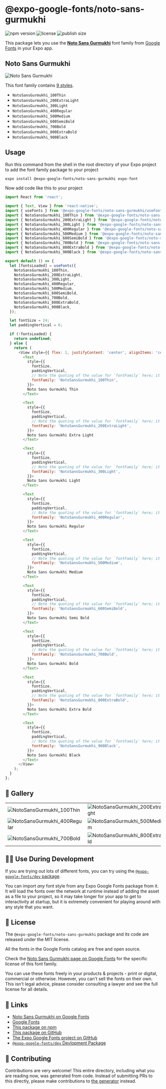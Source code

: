 # @expo-google-fonts/noto-sans-gurmukhi

![npm version](https://flat.badgen.net/npm/v/@expo-google-fonts/noto-sans-gurmukhi)
![license](https://flat.badgen.net/github/license/expo/google-fonts)
![publish size](https://flat.badgen.net/packagephobia/install/@expo-google-fonts/noto-sans-gurmukhi)

This package lets you use the [**Noto Sans Gurmukhi**](https://fonts.google.com/specimen/Noto+Sans+Gurmukhi) font family from [Google Fonts](https://fonts.google.com/) in your Expo app.

## Noto Sans Gurmukhi

![Noto Sans Gurmukhi](./font-family.png)

This font family contains [9 styles](#-gallery).

- `NotoSansGurmukhi_100Thin`
- `NotoSansGurmukhi_200ExtraLight`
- `NotoSansGurmukhi_300Light`
- `NotoSansGurmukhi_400Regular`
- `NotoSansGurmukhi_500Medium`
- `NotoSansGurmukhi_600SemiBold`
- `NotoSansGurmukhi_700Bold`
- `NotoSansGurmukhi_800ExtraBold`
- `NotoSansGurmukhi_900Black`

## Usage

Run this command from the shell in the root directory of your Expo project to add the font family package to your project
```sh
expo install @expo-google-fonts/noto-sans-gurmukhi expo-font
```

Now add code like this to your project
```js
import React from 'react';

import { Text, View } from 'react-native';
import { useFonts } from '@expo-google-fonts/noto-sans-gurmukhi/useFonts';
import { NotoSansGurmukhi_100Thin } from '@expo-google-fonts/noto-sans-gurmukhi/100Thin';
import { NotoSansGurmukhi_200ExtraLight } from '@expo-google-fonts/noto-sans-gurmukhi/200ExtraLight';
import { NotoSansGurmukhi_300Light } from '@expo-google-fonts/noto-sans-gurmukhi/300Light';
import { NotoSansGurmukhi_400Regular } from '@expo-google-fonts/noto-sans-gurmukhi/400Regular';
import { NotoSansGurmukhi_500Medium } from '@expo-google-fonts/noto-sans-gurmukhi/500Medium';
import { NotoSansGurmukhi_600SemiBold } from '@expo-google-fonts/noto-sans-gurmukhi/600SemiBold';
import { NotoSansGurmukhi_700Bold } from '@expo-google-fonts/noto-sans-gurmukhi/700Bold';
import { NotoSansGurmukhi_800ExtraBold } from '@expo-google-fonts/noto-sans-gurmukhi/800ExtraBold';
import { NotoSansGurmukhi_900Black } from '@expo-google-fonts/noto-sans-gurmukhi/900Black';

export default () => {
  let [fontsLoaded] = useFonts({
    NotoSansGurmukhi_100Thin,
    NotoSansGurmukhi_200ExtraLight,
    NotoSansGurmukhi_300Light,
    NotoSansGurmukhi_400Regular,
    NotoSansGurmukhi_500Medium,
    NotoSansGurmukhi_600SemiBold,
    NotoSansGurmukhi_700Bold,
    NotoSansGurmukhi_800ExtraBold,
    NotoSansGurmukhi_900Black,
  });

  let fontSize = 24;
  let paddingVertical = 6;

  if (!fontsLoaded) {
    return undefined;
  } else {
    return (
      <View style={{ flex: 1, justifyContent: 'center', alignItems: 'center' }}>
        <Text
          style={{
            fontSize,
            paddingVertical,
            // Note the quoting of the value for `fontFamily` here; it expects a string!
            fontFamily: 'NotoSansGurmukhi_100Thin',
          }}>
          Noto Sans Gurmukhi Thin
        </Text>

        <Text
          style={{
            fontSize,
            paddingVertical,
            // Note the quoting of the value for `fontFamily` here; it expects a string!
            fontFamily: 'NotoSansGurmukhi_200ExtraLight',
          }}>
          Noto Sans Gurmukhi Extra Light
        </Text>

        <Text
          style={{
            fontSize,
            paddingVertical,
            // Note the quoting of the value for `fontFamily` here; it expects a string!
            fontFamily: 'NotoSansGurmukhi_300Light',
          }}>
          Noto Sans Gurmukhi Light
        </Text>

        <Text
          style={{
            fontSize,
            paddingVertical,
            // Note the quoting of the value for `fontFamily` here; it expects a string!
            fontFamily: 'NotoSansGurmukhi_400Regular',
          }}>
          Noto Sans Gurmukhi Regular
        </Text>

        <Text
          style={{
            fontSize,
            paddingVertical,
            // Note the quoting of the value for `fontFamily` here; it expects a string!
            fontFamily: 'NotoSansGurmukhi_500Medium',
          }}>
          Noto Sans Gurmukhi Medium
        </Text>

        <Text
          style={{
            fontSize,
            paddingVertical,
            // Note the quoting of the value for `fontFamily` here; it expects a string!
            fontFamily: 'NotoSansGurmukhi_600SemiBold',
          }}>
          Noto Sans Gurmukhi Semi Bold
        </Text>

        <Text
          style={{
            fontSize,
            paddingVertical,
            // Note the quoting of the value for `fontFamily` here; it expects a string!
            fontFamily: 'NotoSansGurmukhi_700Bold',
          }}>
          Noto Sans Gurmukhi Bold
        </Text>

        <Text
          style={{
            fontSize,
            paddingVertical,
            // Note the quoting of the value for `fontFamily` here; it expects a string!
            fontFamily: 'NotoSansGurmukhi_800ExtraBold',
          }}>
          Noto Sans Gurmukhi Extra Bold
        </Text>

        <Text
          style={{
            fontSize,
            paddingVertical,
            // Note the quoting of the value for `fontFamily` here; it expects a string!
            fontFamily: 'NotoSansGurmukhi_900Black',
          }}>
          Noto Sans Gurmukhi Black
        </Text>
      </View>
    );
  }
};

```

## 🔡 Gallery


||||
|-|-|-|
|![NotoSansGurmukhi_100Thin](./NotoSansGurmukhi_100Thin.ttf.png)|![NotoSansGurmukhi_200ExtraLight](./NotoSansGurmukhi_200ExtraLight.ttf.png)|![NotoSansGurmukhi_300Light](./NotoSansGurmukhi_300Light.ttf.png)||
|![NotoSansGurmukhi_400Regular](./NotoSansGurmukhi_400Regular.ttf.png)|![NotoSansGurmukhi_500Medium](./NotoSansGurmukhi_500Medium.ttf.png)|![NotoSansGurmukhi_600SemiBold](./NotoSansGurmukhi_600SemiBold.ttf.png)||
|![NotoSansGurmukhi_700Bold](./NotoSansGurmukhi_700Bold.ttf.png)|![NotoSansGurmukhi_800ExtraBold](./NotoSansGurmukhi_800ExtraBold.ttf.png)|![NotoSansGurmukhi_900Black](./NotoSansGurmukhi_900Black.ttf.png)||


## 👩‍💻 Use During Development

If you are trying out lots of different fonts, you can try using the [`@expo-google-fonts/dev` package](https://github.com/expo/google-fonts/tree/master/font-packages/dev#readme).

You can import *any* font style from any Expo Google Fonts package from it. It will load the fonts
over the network at runtime instead of adding the asset as a file to your project, so it may take longer
for your app to get to interactivity at startup, but it is extremely convenient
for playing around with any style that you want.

## 📖 License

The `@expo-google-fonts/noto-sans-gurmukhi` package and its code are released under the MIT license.

All the fonts in the Google Fonts catalog are free and open source.

Check the [Noto Sans Gurmukhi page on Google Fonts](https://fonts.google.com/specimen/Noto+Sans+Gurmukhi) for the specific license of this font family.

You can use these fonts freely in your products & projects - print or digital, commercial or otherwise. However, you can't sell the fonts on their own. This isn't legal advice, please consider consulting a lawyer and see the full license for all details.

## 🔗 Links

- [Noto Sans Gurmukhi on Google Fonts](https://fonts.google.com/specimen/Noto+Sans+Gurmukhi)
- [Google Fonts](https://fonts.google.com/)
- [This package on npm](https://www.npmjs.com/package/@expo-google-fonts/noto-sans-gurmukhi)
- [This package on GitHub](https://github.com/expo/google-fonts/tree/master/font-packages/noto-sans-gurmukhi)
- [The Expo Google Fonts project on GitHub](https://github.com/expo/google-fonts)
- [`@expo-google-fonts/dev` Devlopment Package](https://github.com/expo/google-fonts/tree/master/font-packages/dev)

## 🤝 Contributing

Contributions are very welcome! This entire directory, including what you are reading now, was generated from code. Instead of submitting PRs to this directly, please make contributions to [the generator](https://github.com/expo/google-fonts/tree/master/packages/generator) instead.
